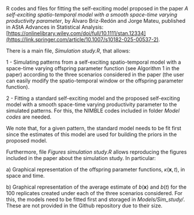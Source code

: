 R codes and files for fitting the self-exciting model proposed in the paper *A self-exciting spatio-temporal model with a smooth space-time varying productivity parameter*, by Álvaro Briz-Redón and Jorge Mateu, published in AStA Advances in Statistical Analysis: [https://onlinelibrary.wiley.com/doi/full/10.1111/stan.12334](https://link.springer.com/article/10.1007/s10182-025-00537-2).

There is a main file, *Simulation study.R*, that allows:

1 - Simulating patterns from a self-exciting spatio-temporal model with a space-time varying offspring parameter function (see Algorithm 1 in the paper) according to the three scenarios considered in the paper (the user can easily modify the spatio-temporal window or the offspring parameter function).

2 - Fitting a standard self-exciting model and the proposed self-exciting model with a smooth space-time varying productivity parameter to the simulated patterns. For this, the NIMBLE codes included in folder *Model codes* are needed.

We note that, for a given pattern, the standard model needs to be fit first since the estimates of this model are used for building the priors in the proposed model.

Furthermore, file *Figures simulation study.R* allows reproducing the figures included in the paper about the simulation study. In particular:

a) Graphical representation of the offspring parameter functions, $\kappa(\boldsymbol{x},t)$, in space and time.

b) Graphical representation of the average estimate of $b(\boldsymbol{x})$ and $b(t)$ for the 100 replicates created under each of the three scenarios considered. For this, the models need to be fitted first and storaged in *Models/Sim_study/*. These are not provided in the Github repository due to their size.
